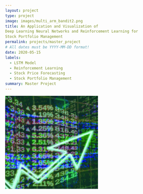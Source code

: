 ```yaml
---
layout: project
type: project
image: images/multi_arm_bandit2.png
title: An Application and Visualization of
Deep Learning Neural Networks and Reinforcement Learning for
Stock Portfolio Management
permalink: projects/master_project
# All dates must be YYYY-MM-DD format!
date: 2020-05-15
labels:
  - LSTM Model
  - Reinforcement Learning
  - Stock Price Forecasting
  - Stock Portfolio Management
summary: Master Project
---
```


<img class="ui medium image" src="../images/stock_market.jpg">



